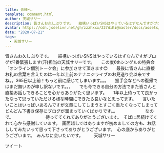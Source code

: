 ```yaml
---
title: 皆様へ、
template: comment.html
author: 天城サリー
description: 皆さんお久しぶりです。　　結構いっぱいSNSはやっているはずなんですがブログが1番緊張します(汗)担当の天城サリーです。　　この度6thシングルの特典会「オンライン個別トーク会」に参加させて頂きます😊　　最...
avatar: https://cdn.jsdelivr.net/gh/zzzhxxx/227WiKi@master/docs/assets/photo/avatar/sally.jpg
date: "2020-07-21"
tags:
  - 天城サリー
---
```



皆さんお久しぶりです。　　結構いっぱいSNSはやっているはずなんですがブログが1番緊張します(汗)担当の天城サリーです。　　この度6thシングルの特典会「オンライン個別トーク会」に参加させて頂きます😊　　最後に皆さんに直接お礼の言葉を言えたのは一年以上前のナナニジライブのお見送り会以来ですね。。365日以上前！もっと前に感じてしまいます。。。　　握手会などへの復帰ではまだ無いのが申し訳ないです。。。　　でも今できる自分の方法でまた皆さんと直接お話しできることを心からありがたく思います。　　1年以上待ってて良かったなって思っていただける様な時間にできたら良いなと思ってます。　　言いたいことはいっぱいあるんですが文章にしてしまうとすごく重たくなってしまってどんどん下書き保存にブログが溜まっていくばかりです。。　　　　　　　なので。　　　　　　　　待っててくれてありがとうございます。　そばに居続けてくれて心から感謝しています。　画面越しではありますが初めましての方も、お話ししてみたいって思って下さってありがとうございます。　心の底からありがとうございます。　みんなに会いたいです。　　　天城サリー　　


ツイート



